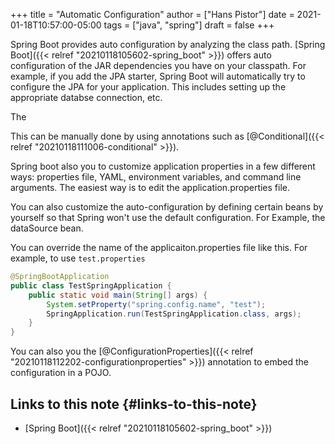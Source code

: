 +++
title = "Automatic Configuration"
author = ["Hans Pistor"]
date = 2021-01-18T10:57:00-05:00
tags = ["java", "spring"]
draft = false
+++

Spring Boot provides auto configuration by analyzing the class path. [Spring Boot]({{< relref "20210118105602-spring_boot" >}}) offers auto configuration of the JAR dependencies you have on your classpath. For example, if you add the JPA starter, Spring Boot will automatically try to configure the JPA for your application. This includes setting up the appropriate databse connection, etc.

The

This can be manually done by using annotations such as [@Conditional]({{< relref "20210118111006-conditional" >}}).

Spring boot also you to customize application properties in a few different ways: properties file, YAML, environment variables, and command line arguments. The easiest way is to edit the application.properties file.

You can also customize the auto-configuration by defining certain beans by yourself so that Spring won't use the default configuration. For Example, the dataSource bean.

You can override the name of the applicaiton.properties file like this. For example, to use `test.properties`

```java
@SpringBootApplication
public class TestSpringApplication {
    public static void main(String[] args) {
        System.setProperty("spring.config.name", "test");
        SpringApplication.run(TestSpringApplication.class, args);
    }
}
```

You can also you the [@ConfigurationProperties]({{< relref "20210118112202-configurationproperties" >}}) annotation to embed the configuration in a POJO.


## Links to this note {#links-to-this-note}

-   [Spring Boot]({{< relref "20210118105602-spring_boot" >}})
